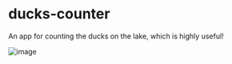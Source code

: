 # ducks-counter
An app for counting the ducks on the lake, which is highly useful!

![image](https://github.com/Yaryna-Martyniuk/ducks-counter/assets/113057976/62ed5b5e-b27e-462f-a610-fc7cda8d4b70)

